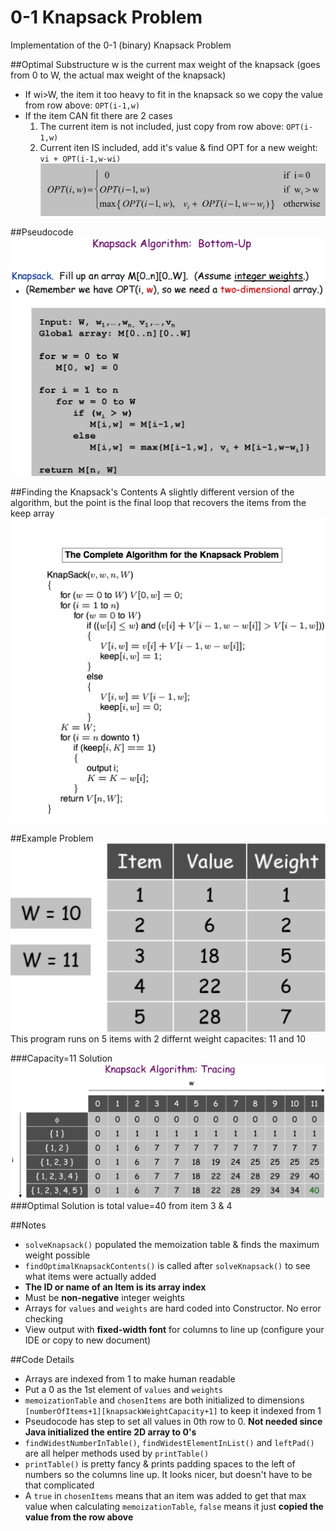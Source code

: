 # 0-1 Knapsack Problem
Implementation of the 0-1 (binary) Knapsack Problem

##Optimal Substructure
w is the current max weight of the knapsack (goes from 0 to W, the actual max weight of the knapsack)  
- If wi>W, the item it too heavy to fit in the knapsack so we copy the value from row above: `OPT(i-1,w)`
- If the item CAN fit there are 2 cases
  1. The current item is not included, just copy from row above: `OPT(i-1,w)`
  2. Current iten IS included, add it's value & find OPT for a new weight: `vi + OPT(i-1,w-wi)`
![](https://raw.githubusercontent.com/SleekPanther/knapsack-problem/master/picturres/optimal-substructure.png)

##Pseudocode
![](https://raw.githubusercontent.com/SleekPanther/knapsack-problem/master/picturres/pseudocode.png)

##Finding the Knapsack's Contents
A slightly different version of the algorithm, but the point is the final loop that recovers the items from the keep array
![](https://raw.githubusercontent.com/SleekPanther/knapsack-problem/master/picturres/knapsack-pseudocode-backtrack.png)

##Example Problem
![](https://raw.githubusercontent.com/SleekPanther/knapsack-problem/master/picturres/items.png)
This program runs on 5 items with 2 differnt weight capacites: 11 and 10

###Capacity=11 Solution
![](https://raw.githubusercontent.com/SleekPanther/knapsack-problem/master/picturres/w%3D11-table.png)
###Optimal Solution is total value=40 from item 3 & 4


##Notes
- `solveKnapsack()` populated the memoization table & finds the maximum weight possible
- `findOptimalKnapsackContents()` is called after `solveKnapsack()` to see what items were actually added
- **The ID or name of an Item is its array index**
- Must be **non-negative** integer weights
- Arrays for `values` and `weights` are hard coded into Constructor. No error checking  
- View output with **fixed-width font** for columns to line up (configure your IDE or copy to new document)

##Code Details
- Arrays are indexed from 1 to make human readable
- Put a 0 as the 1st element of `values` and `weights`
- `memoizationTable` and `chosenItems` are both initialized to dimensions `[numberOfItems+1][knapsackWeightCapacity+1]` to keep it indexed from 1
- Pseudocode has step to set all values in 0th row to 0. **Not needed since Java initialized the entire 2D array to 0's**
- `findWidestNumberInTable()`, `findWidestElementInList()` and `leftPad()` are all helper methods used by `printTable()`
- `printTable()` is pretty fancy & prints padding spaces to the left of numbers so the columns line up. It looks nicer, but doesn't have to be that complicated
- A `true` in `chosenItems` means that an item was added to get that max value when calculating `memoizationTable`, `false` means it just **copied the value from the row above**
